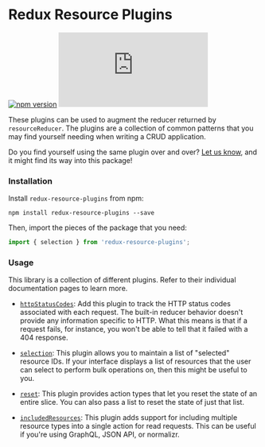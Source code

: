 # Redux Resource Plugins

[![npm version](https://img.shields.io/npm/v/redux-resource-plugins.svg)](https://www.npmjs.com/package/redux-resource-plugins)
[![gzip size](http://img.badgesize.io/https://unpkg.com/redux-resource-plugins/dist/redux-resource-plugins.min.js?compression=gzip)](https://unpkg.com/redux-resource-plugins/dist/redux-resource-plugins.min.js)

These plugins can be used to augment the reducer returned by `resourceReducer`.
The plugins are a collection of common patterns that you may find yourself
needing when writing a CRUD application.

Do you find yourself using the same plugin over and over?
[Let us know](https://github.com/jamesplease/redux-resource/issues/new?title=New+plugin+suggestion),
and it might find its way into this package!

### Installation

Install `redux-resource-plugins` from npm:

`npm install redux-resource-plugins --save`

Then, import the pieces of the package that you need:

```js
import { selection } from 'redux-resource-plugins';
```

### Usage

This library is a collection of different plugins. Refer to their individual
documentation pages to learn more.

- [`httpStatusCodes`](/docs/extras/http-status-codes-plugin.md): Add this plugin
  to track the HTTP status codes associated with each request. The built-in
  reducer behavior doesn't provide any information specific to HTTP. What this
  means is that if a request fails, for instance, you won't be able to tell that
  it failed with a 404 response.

- [`selection`](/docs/extras/selection-plugin.md): This plugin allows you to
  maintain a list of "selected" resource IDs. If your interface displays a list
  of resources that the user can select to perform bulk operations on, then this
  might be useful to you.

- [`reset`](/docs/extras/reset-plugin.md): This plugin provides action types
  that let you reset the state of an entire slice. You can also pass a list to
  reset the state of just that list.

- [`includedResources`](/docs/extras/included-resources-plugin.md): This plugin
  adds support for including multiple resource types into a single action for
  read requests. This can be useful if you're using GraphQL, JSON API, or normalizr.
